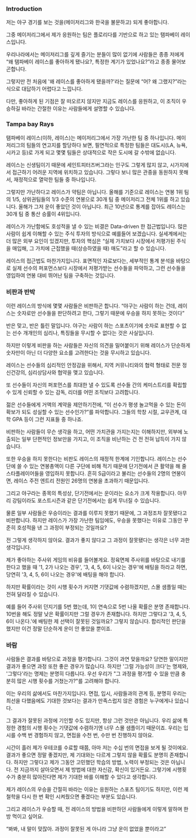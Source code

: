 ### Introduction

저는 야구 경기를 보는 것을(메이저리그와 한국을 불문하고) 되게 좋아합니다.

그중 메이저리그에서 제가 응원하는 팀은 플로리다를 기반으로 하고 있는 탬파베이 레이스입니다.

우리나라에서는 메이저리그를 깊게 즐기는 분들이 많이 없기에 사람들은 종종 저에게  “왜 탬파베이 레이스를 좋아하게 됐나요?, 특정한 계기가 있었나요?”라고 종종 물어보곤합니다.

그렇지만 전 처음에 '왜 레이스를 좋아하게 됐을까?'라는 질문에 “어? 왜 그랬지?”라는 식으로 대답하기 어렵다고 느낍니다.

다만, 좋아하게 된 기점은 잘 떠오르지 않지만 지금도 레이스를 응원하고, 이 조직이 우승하길 바라는 간절한 이유는 사람들에게 설명할 수 있습니다.

### Tampa bay Rays


탬파베이 레이스(이하, 레이스)는 메이저리그에서 가장 가난한 팀 중 하나입니다. 메이저리그의 팀들의 연고지를 할당하다 보면, 필연적으로 특정한 팀들은 대도시(LA, 뉴욕, 시카고 등)로 가게 되고 몇몇 팀들은 상대적으로 작은 도시에 갈 수밖에 없습니다.

레이스는 신생팀이기 때문에 세인트피터즈버그라는 인구도 그렇게 많지 않고, 시가지에서 접근하기 어려운 지역에 위치하고 있습니다. 그렇다 보니 많은 관중을 동원하지 못해서, 재정적으로 열악한 팀들 중 하나입니다.

그렇지만 가난하다고 레이스가 약팀은 아닙니다. 올해를 기준으로 레이스는 연봉 1위 팀의 1/5, 상위권팀들의 1/3 수준의 연봉으로 30개 팀 중 메이저리그 전체 1위를 하고 있습니다. 올해가 그저 운이 좋았던 것이 아닙니다. 최근 10년으로 통계를 잡아도 레이스는 30개 팀 중 통산 승률이 4위입니다.

레이스가 가난함에도 호성적을 낼 수 있는 비결은 Data-driven 한 접근법입니다. 많은 사람이 쉽게 이해할 수 있는 주식 투자의 방식으로 예를들어 보겠습니다. 실세계에서는 더 많은 외부 요인이 있겠지만, 투자의 핵심은 “실제 가치보다 시장에서 저평가된 주식을 매입해, 그 가치에 근접했을 때(상승하였을 때) 매도”라고 할 수 있습니다.

레이스의 접근법도 마찬가지입니다. 표면적인 자료보다는, 세부적인 통계 분석을 바탕으로 실제 선수의 퍼포먼스보다 시장에서 저평가받는 선수들을 파악하고, 그런 선수들을 영입하여 연봉 대비 뛰어난 팀을 구축하는 것입니다.


### 비판과 반박

이런 레이스의 방식에 몇몇 사람들은 비판하곤 합니다. “야구는 사람이 하는 건데, 레이스는 숫자로만 선수들을 판단하려고 한다, 그렇기 때문에 우승을 하지 못하는 것이다”

반은 맞고, 반은 틀린 말입니다. 야구는 사람이 하는 스포츠이기에 숫자로 표현할 수 없는 선수 개개인의 심리나, 특징들을 무시할 수 없다는 것은 사실입니다.

하지만 이렇게 비판을 하는 사람들은 자신의 의견을 밀어붙이기 위해 레이스가 단순하게 숫자만이 아닌 더 다양한 요소를 고려한다는 것을 무시하고 있습니다.

레이스는 선수들의 심리적인 안정감을 위해서, 지역 커뮤니티와의 협력 형태로 전문 정신건강의, 심리상담사와 협약을 맺고 있습니다.

또 선수들이 자신의 퍼포먼스를 최대한 낼 수 있도록 선수들 간의 케미스트리를 확립할 수 있게 신뢰할 수 있는 감독, 리더를 어떤 조직보다 고려합니다.

젊은 선수들에게 거액의 계약을 제안하기전에, “이 선수가 평생 놀고먹을 수 있는 돈이 확보가 되도 성실할 수 있는 선수인가?”를 파악합니다. 그들의 학창 시절, 교우관계, 대학 GPA 등이 그런 지표들 중 하나죠.

비판하는 사람들이 무슨 생각을 하고, 어떤 가치관을 가지는지는 이해하지만, 외부에 노출되는 일부 단편적인 정보만을 가지고, 이 조직을 비난하는 건 전 전혀 납득이 가지 않습니다.

또한 우승을 하지 못한다는 비판도 레이스의 재정적 한계에 기인합니다. 레이스는 선수단에 쓸 수 있는 연봉총액이 다른 구단에 비해 적기 때문에 단기전에서 큰 활약을 해 줄 스타플레이어들을 영입하지 못합니다. 흔히 S급이라고 불리는 선수들의 2명의 연봉이면, 레이스 주전 엔트리 전원인 26명의 연봉을 초과하기 때문입니다.

그리고 야구라는 종목의 특성상, 단기전에서는 운이라는 요소가 크게 작용합니다. 아무리 강팀이라도 포스트시즌과 같은 단기전에서는 쉽게 무너질 수 있습니다.

물론 일부 사람들은 우승이라는 결과를 이루지 못했기 때문에, 그 과정조차 잘못됐다고 비판합니다. 하지만 레이스가 가장 가난한 팀임에도, 우승을 못했다는 이유로 그동안 꾸준히 호성적을 낸 그 과정이 부정되는 것일까요?

전 그렇게 생각하지 않아요. 결과가 좋지 않다고 그 과정이 잘못됐다는 생각은 너무 과한 생각입니다.

제가 좋아하는 주사위 게임의 비유를 들어볼게요. 정육면체 주사위를 바탕으로 내기를 한다고 했을 때 '1, 2가 나오는 경우', '3, 4, 5, 6이 나오는 경우'에 배팅을 하라고 하면, 당연히 '3, 4, 5, 6이 나오는 경우'에 배팅을 해야 합니다.

하지만 확률이라는 것이 시행 횟수가 커지면 기댓값에 수렴하겠지만, 스몰 샘플일 때는 전혀 달라질 수 있습니다.

예를 들어 주사위 던지기를 5번 했는데, 1이 연속으로 5번 나올 확률은 분명 존재합니다. 10번을 해도 정말 낮은 확률이지만 그럴 경우가 존재합니다. 하지만 그렇다고 '3, 4, 5, 6이 나온다.'에 배팅한 제 선택이 잘못된 것일까요? 그렇지 않습니다. 합리적인 판단을 했지만 이건 정말 단순하게 운이 안 좋았을 뿐이죠.

### 바람

사람들은 결과를 바탕으로 과정을 평가합니다. 그것이 과연 맞을까요? 당연한 말이지만 결과가 좋으면 과정 또한 좋은 경우가 많습니다. 하지만 '그럴 가능성이 크다'는 명제와, '그렇다'라는 명제는 분명히 다릅니다. 우선 우리가 "그 과정을 평가할 수 있을 만큼 충분히 많은 시행 횟수를 거쳤는가?"를 고려해야 합니다.

이는 우리의 삶에서도 마찬가지입니다. 면접, 입시, 사람들과의 관계 등, 분명히 우리는 최선을 다했음에도 기대한 것보다는 결과가 만족스럽지 않은 경험은 누구에게나 있습니다. 

그 결과가 잘못된 과정에 기인할 수도 있지만, 항상 그런 것만은 아닙니다. 우리 삶에 특정한 경험의 시행 횟수는 기댓값에 수렴하기엔 너무 스몰 샘플이기 때문이죠. 우리는 입시를 수백 번 경험하지 않고, 면접을 수천 번, 수만 번 진행하지 않아요.

시간이 흘러 제가 우테코를 수료할 때쯤, 아마 저는 수십 번의 면접을 보게 될 것이에요. 결과가 좋으면 정말 좋겠지만, 제 기대와는 다르게 그렇지 않을 확률도 분명히 존재합니다. 하지만 그렇다고 제가 그동안 고민했던 학습의 방법, 노력이 부정되는 것은 아닙니다. 전 지금까지 살아오면서 제 방법에 대한 자신감, 확신이 있거든요. 그렇기에 시행횟수가 충분히 많아진다면 제가 기대한 바를 이해할 수 있다고 생각합니다.

제가 레이스의 우승을 간절히 바라는 이유는 응원하는 스포츠 팀이기도 하지만, 이런 제 철학을 다시 한 번 확인 시켜줬으면 좋겠다는 부분도 있습니다. 

그리고 레이스가 우승할 때, 전 레이스의 방법을 비판하던 사람들에게 이렇게 말하며 한 방 먹이고 싶어요.

“봐봐, 내 말이 맞잖아. 과정이 잘못된 게 아니라 그냥 운이 없었을 뿐이라고”
